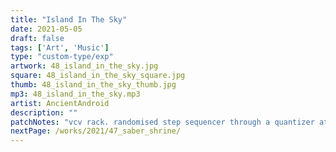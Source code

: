 ```yaml
---
title: "Island In The Sky"
date: 2021-05-05
draft: false
tags: ['Art', 'Music']
type: "custom-type/exp"
artwork: 48_island_in_the_sky.jpg
square: 48_island_in_the_sky_square.jpg
thumb: 48_island_in_the_sky_thumb.jpg
mp3: 48_island_in_the_sky.mp3
artist: AncientAndroid
description: ""
patchNotes: "vcv rack. randomised step sequencer through a quantizer at a fast bpm sequencing voc on two fm-ops. first fm going into fm on second. second out to reverb. slow lfo affecting depth on second fm and verb dry amount. solid bass by basal. dexter providing chord sound with op 2 level controlled by lfo."
nextPage: /works/2021/47_saber_shrine/
---
```

